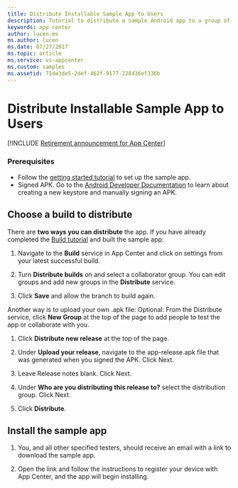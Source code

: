 ```yaml
---
title: Distribute Installable Sample App to Users
description: Tutorial to distribute a sample Android app to a group of users in App Center.
keywords: app center
author: lucen-ms
ms.author: lucen
ms.date: 07/27/2017
ms.topic: article
ms.service: vs-appcenter
ms.custom: samples
ms.assetid: 71de3de5-2def-462f-9177-228436ef336b
---
```


# Distribute Installable Sample App to Users

[!INCLUDE [Retirement announcement for App Center](../../includes/retirement.md)]

### Prerequisites
- Follow the [getting started tutorial](getting-started.md) to set up the sample app.
- Signed APK. Go to the [Android Developer Documentation](https://developer.android.com/studio/index.html) to learn about creating a new keystore and manually signing an APK.


## Choose a build to distribute
There are **two ways you can distribute** the app.
If you have already completed the [Build tutorial](build.md) and built the sample app:
1. Navigate to the **Build** service in App Center and click on settings from your latest successful build.

2. Turn **Distribute builds** on and select a collaborator group. You can edit groups and add new groups in the **Distribute** service.

3. Click **Save** and allow the branch to build again.


Another way is to upload your own .apk file:
Optional: From the Distribute service, click **New Group** at the top of the page to add people to test the app or collaborate with you.
1. Click **Distribute new release** at the top of the page.

2. Under **Upload your release**, navigate to the app-release.apk file that was generated when you signed the APK. Click Next.  

3. Leave Release notes blank. Click Next.

4. Under **Who are you distributing this release to?** select the distribution group. Click Next.

5. Click **Distribute**.


## Install the sample app
1. You, and all other specified testers, should receive an email with a link to download the sample app.

2. Open the link and follow the instructions to register your device with App Center, and the app will begin installing.
